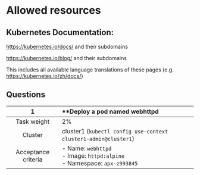 # Allowed resources

## **Kubernetes Documentation:**

<https://kubernetes.io/docs/> and their subdomains

<https://kubernetes.io/blog/> and their subdomains

This includes all available language translations of these pages (e.g. <https://kubernetes.io/zh/docs/>)

## Questions

|        **1**        | **Deploy a pod named webhttpd  |
| :-----------------: |:---------------------------------------------------------------------------------------|
|     Task weight     | 2%                                                                                     |
|       Cluster       | cluster1 (`kubectl config use-context cluster1-admin@cluster1`)                        |
| Acceptance criteria | - Name: `webhttpd` <br/>- Image: `httpd:alpine`<br/>- Namespace: `apx-z993845`         |

